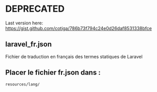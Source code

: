 # DEPRECATED

Last version here:
https://gist.github.com/cotiga/786b73f794c24e0d26daf8531338bfce

## laravel_fr.json
Fichier de traduction en français des termes statiques de Laravel

## Placer le fichier fr.json dans :
`resources/lang/`
